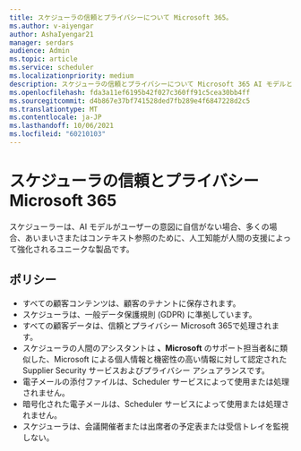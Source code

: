 ```yaml
---
title: スケジューラの信頼とプライバシーについて Microsoft 365。
ms.author: v-aiyengar
author: AshaIyengar21
manager: serdars
audience: Admin
ms.topic: article
ms.service: scheduler
ms.localizationpriority: medium
description: スケジューラの信頼とプライバシーについて Microsoft 365 AI モデルと人間が支援する AI で使用されます。
ms.openlocfilehash: fda3a11ef6195b42f027c360ff91c5cea30bb4ff
ms.sourcegitcommit: d4b867e37bf741528ded7fb289e4f6847228d2c5
ms.translationtype: MT
ms.contentlocale: ja-JP
ms.lasthandoff: 10/06/2021
ms.locfileid: "60210103"
---
```

# <a name="trust-and-privacy-in-scheduler-for-microsoft-365"></a>スケジューラの信頼とプライバシー Microsoft 365

スケジューラーは、AI モデルがユーザーの意図に自信がない場合、多くの場合、あいまいさまたはコンテキスト参照のために、人工知能が人間の支援によって強化されるユニークな製品です。 

## <a name="policies"></a>ポリシー

- すべての顧客コンテンツは、顧客のテナントに保存されます。
- スケジューラは、一般データ保護規則 (GDPR) に準拠しています。
- すべての顧客データは、信頼とプライバシー Microsoft 365で処理されます。
- スケジューラの人間のアシスタントは **、Microsoft** のサポート担当者&に類似した、Microsoft による個人情報と機密性の高い情報に対して認定された Supplier Security サービスおよびプライバシー アシュアランスです。 
- 電子メールの添付ファイルは、Scheduler サービスによって使用または処理されません。
- 暗号化された電子メールは、Scheduler サービスによって使用または処理されません。
- スケジューラは、会議開催者または出席者の予定表または受信トレイを監視しない。 
